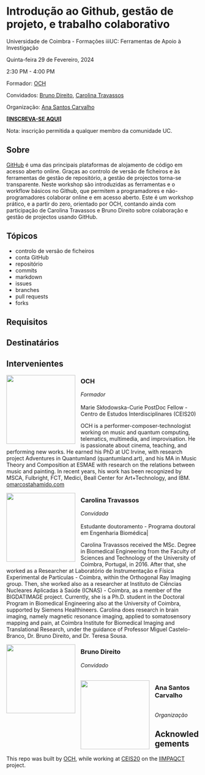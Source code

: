 # Introdução ao Github, gestão de projeto, e trabalho colaborativo

Universidade de Coimbra - Formações iiiUC: Ferramentas de Apoio à Investigação

Quinta-feira 29 de Fevereiro, 2024

2:30 PM - 4:00 PM

Formador: [OCH](#OCH)

Convidados: [Bruno Direito](#Bruno-Direito), [Carolina Travassos](#Carolina-Travassos)

Organização: [Ana Santos Carvalho](#Ana-Santos-Carvalho)

**[[INSCREVA-SE AQUI](https://www.uc.pt/iii/ensino/formacoes-iiiuc/)]**

Nota: inscrição permitida a qualquer membro da comunidade UC.

## Sobre
[GitHub](https://github.com/) é uma das principais plataformas de alojamento de código em acesso aberto online. Graças ao controlo de versão de ficheiros e às ferramentas de gestão de repositório, a gestão de projectos torna-se transparente. Neste workshop são introduzidas as ferramentas e o workflow básicos no Github, que permitem a programadores e não-programadores colaborar online e em acesso aberto. Este é um workshop prático, e a partir do zero, orientado por OCH, contando ainda com participação de Carolina Travassos e Bruno Direito sobre colaboração e gestão de projectos usando GitHub.

## Tópicos
- controlo de versão de ficheiros
- conta GitHub
- repositório
- commits
- markdown
- issues
- branches
- pull requests
- forks

## Requisitos

## Destinatários

## Intervenientes

<a href="https://github.com/omarcostahamido"><img src="https://avatars.githubusercontent.com/u/18335360" width="180" style="float: left; margin-right: 1em;"></a>
<h3 id="OCH">OCH</h3><i>Formador</i><br><br>Marie Skłodowska-Curie PostDoc Fellow - Centro de Estudos Interdisciplinares (CEIS20)

OCH is a performer-composer-technologist working on music and quantum computing, telematics, multimedia, and improvisation. He is passionate about cinema, teaching, and performing new works. He earned his PhD at UC Irvine, with research project Adventures in Quantumland (quantumland.art), and his MA in Music Theory and Composition at ESMAE with research on the relations between music and painting. In recent years, his work has been recognized by MSCA, Fulbright, FCT, Medici, Beall Center for Art+Technology, and IBM. [omarcostahamido.com](https://omarcostahamido.com)


<a href="https://github.com/carolinatravassos"><img src="https://avatars.githubusercontent.com/u/16227026" width="180" style="float: left; margin-right: 1em;"></a>
<h3 id="Carolina">Carolina Travassos</h3><i>Convidada</i><br><br>Estudante doutoramento - Programa doutoral em Engenharia Biomédica|

Carolina Travassos received the MSc. Degree in Biomedical Engineering from the Faculty of Sciences and Technology of the University of Coimbra, Portugal, in 2016. After that, she worked as a Researcher at Laboratório de Instrumentação e Física Experimental de Partículas - Coimbra, within the Orthogonal Ray Imaging group. Then, she worked also as a researcher at Instituto de Ciências Nucleares Aplicadas à Saúde (ICNAS) - Coimbra, as a member of the BIGDATIMAGE project. Currently, she is a Ph.D. student in the Doctoral Program in Biomedical Engineering also at the University of Coimbra, supported by Siemens Healthineers. Carolina does research in brain imaging, namely magnetic resonance imaging, applied to somatosensory mapping and pain, at Coimbra Institute for Biomedical Imaging and Translational Research, under the guidance of Professor Miguel Castelo-Branco, Dr. Bruno Direito, and Dr. Teresa Sousa.


<a href="https://github.com/brunodireito"><img src="https://avatars.githubusercontent.com/u/3036523" width="180" style="float: left; margin-right: 1em;"></a>
<h3 id="Bruno">Bruno Direito</h3><i>Convidado</i><br><br>


<a href="https://github.com/anasantoscarvalho"><img src="https://avatars.githubusercontent.com/u/158162952" width="180" style="float: left; margin-right: 1em;"></a>
<h3 id="Ana">Ana Santos Carvalho</h3><br><i>Organização</i><br>


## Acknowledgements
This repo was built by [OCH](https://omarcostahamido.com), while working at [CEIS20](https://www.uc.pt/ceis20) on the [IIMPAQCT](https://cordis.europa.eu/project/id/101109258) project.
